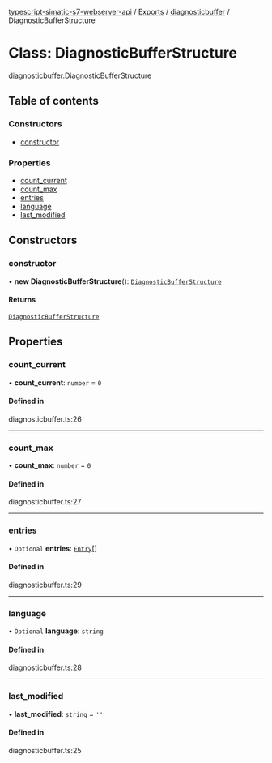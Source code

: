 [typescript-simatic-s7-webserver-api](../README.md) / [Exports](../modules.md) / [diagnosticbuffer](../modules/diagnosticbuffer.md) / DiagnosticBufferStructure

# Class: DiagnosticBufferStructure

[diagnosticbuffer](../modules/diagnosticbuffer.md).DiagnosticBufferStructure

## Table of contents

### Constructors

- [constructor](diagnosticbuffer.DiagnosticBufferStructure.md#constructor)

### Properties

- [count\_current](diagnosticbuffer.DiagnosticBufferStructure.md#count_current)
- [count\_max](diagnosticbuffer.DiagnosticBufferStructure.md#count_max)
- [entries](diagnosticbuffer.DiagnosticBufferStructure.md#entries)
- [language](diagnosticbuffer.DiagnosticBufferStructure.md#language)
- [last\_modified](diagnosticbuffer.DiagnosticBufferStructure.md#last_modified)

## Constructors

### constructor

• **new DiagnosticBufferStructure**(): [`DiagnosticBufferStructure`](diagnosticbuffer.DiagnosticBufferStructure.md)

#### Returns

[`DiagnosticBufferStructure`](diagnosticbuffer.DiagnosticBufferStructure.md)

## Properties

### count\_current

• **count\_current**: `number` = `0`

#### Defined in

diagnosticbuffer.ts:26

___

### count\_max

• **count\_max**: `number` = `0`

#### Defined in

diagnosticbuffer.ts:27

___

### entries

• `Optional` **entries**: [`Entry`](diagnosticbuffer.Entry.md)[]

#### Defined in

diagnosticbuffer.ts:29

___

### language

• `Optional` **language**: `string`

#### Defined in

diagnosticbuffer.ts:28

___

### last\_modified

• **last\_modified**: `string` = `''`

#### Defined in

diagnosticbuffer.ts:25
